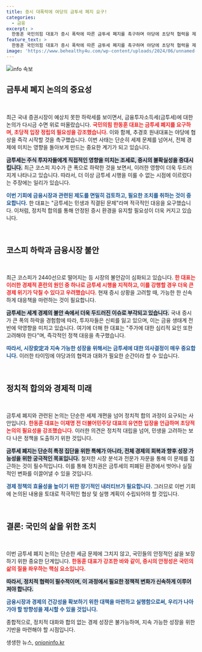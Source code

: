 ```yaml
---
title: 증시 대폭락에 여당의 금투세 폐지 요구!
categories:
  - 금융
excerpt: >
  한동훈 국민의힘 대표가 증시 폭락에 따른 금투세 폐지를 촉구하며 야당에 초당적 협력을 제안했다. 그는 “시장이 불안한 때 금투세를 시행하면 경제 위기를 자초할 수 있다”고 경고하며 즉각적인 협상 필요성을 강조했다.
feature_text: >
  한동훈 국민의힘 대표가 증시 폭락에 따른 금투세 폐지를 촉구하며 야당에 초당적 협력을 제안했다. 그는 “시장이 불안한 때 금투세를 시행하면 경제 위기를 자초할 수 있다”고 경고하며 즉각적인 협상 필요성을 강조했다.
image: 'https://www.behealthy4u.com/wp-content/uploads/2024/06/unnamed-file.png'
---
```


<p><img src="https://www.behealthy4u.com/wp-content/uploads/2024/06/unnamed-file.png" alt="info 속보" /></p>

<h2 data-ke-size="size26">금투세 폐지 논의의 중요성</h2>

<p data-ke-size="size16">&nbsp;</p>

<p>최근 국내 증권시장이 예상치 못한 하락세를 보이면서, 금융투자소득세(금투세)에 대한 논의가 다시금 수면 위로 떠올랐습니다. <b><span style="color: #ee2323;">국민의힘 한동훈 대표는 금투세 폐지를 요구하며, 초당적 입장 정립의 필요성을 강조했습니다.</span></b> 이와 함께, 추경호 원내대표는 야당에 협상을 즉각 시작할 것을 촉구했습니다. 이번 사태는 단순히 세제 문제를 넘어서, 전체 경제에 미치는 영향을 돌아보게 만드는 중요한 계기가 되고 있습니다.</p>

<p><b><span style="background-color: #21538527;">금투세는 주식 투자자들에게 직접적인 영향을 미치는 조세로, 증시의 불확실성을 증대시킵니다.</span></b> 최근 코스피 지수가 큰 폭으로 하락한 것을 보면서, 이러한 영향이 더욱 두드러지게 나타나고 있습니다. 따라서, 더 이상 금투세 시행을 미룰 수 없는 시점에 이르렀다는 주장에는 일리가 있습니다.</p>

<p><b><span style="color: #1a5490;">이번 기회에 금융시장과 관련된 제도를 면밀히 검토하고, 필요한 조치를 취하는 것이 중요합니다.</span></b> 한 대표는 "금투세는 민생과 직결된 문제"라며 적극적인 대응을 요구했습니다. 이처럼, 정치적 합의를 통해 안정된 증시 환경을 유지할 필요성이 더욱 커지고 있습니다.</p>

<p data-ke-size="size16">&nbsp;</p>

<h2 data-ke-size="size26">코스피 하락과 금융시장 불안</h2>

<p data-ke-size="size16">&nbsp;</p>

<p>최근 코스피가 2440선으로 떨어지는 등 시장의 불안감이 심화되고 있습니다. <b><span style="color: #ee2323;">한 대표는 이러한 경제적 혼란의 원인 중 하나로 금투세 시행을 지적하고, 이를 강행할 경우 더욱 큰 경제 위기가 닥칠 수 있다고 우려했습니다.</span></b> 현재 증시 상황을 고려할 때, 가능한 한 신속하게 대응책을 마련하는 것이 필요합니다.</p>

<p><b><span style="background-color: #21538527;">금투세는 세계 경제의 불안 속에서 더욱 두드러진 이슈로 부각되고 있습니다.</span></b> 국내 증시가 큰 폭의 하락을 경험함에 따라, 투자자들은 신뢰를 잃고 있으며, 이는 금융 생태계 전반에 악영향을 미치고 있습니다. 여기에 더해 한 대표는 "주가에 대한 심리적 요인 또한 고려해야 한다"며, 즉각적인 정책 대응을 촉구했습니다.</p>

<p><b><span style="color: #1a5490;">따라서, 시장安定과 지속 가능한 성장을 위해서는 금투세에 대한 의사결정이 매우 중요합니다.</span></b> 이러한 타이밍에 야당과의 협력과 대화가 필요한 순간이라 할 수 있습니다.</p>

<p data-ke-size="size16">&nbsp;</p>

<h2 data-ke-size="size26">정치적 합의와 경제적 미래</h2>

<p data-ke-size="size16">&nbsp;</p>

<p>금투세 폐지와 관련된 논의는 단순한 세제 개편을 넘어 정치적 합의 과정이 요구되는 사안입니다. <b><span style="color: #ee2323;">한동훈 대표는 이재명 전 더불어민주당 대표의 유연한 입장을 언급하며 초당적 논의의 필요성을 강조했습니다.</span></b> 이러한 의견은 정치적 대립을 넘어, 민생을 고려하는 보다 나은 정책을 도출하기 위한 것입니다.</p>

<p><b><span style="background-color: #21538527;">금투세 폐지는 단순히 특정 집단을 위한 특혜가 아니라, 전체 경제의 회복과 향후 성장 가능성을 위한 궁극적인 목표입니다.</span></b> 철저한 시장 분석과 전문가 자문을 통해 이 문제를 접근하는 것이 필수적입니다. 이를 통해 정치권은 금투세의 피폐된 환경에서 벗어나 실질적인 변화를 이끌어낼 수 있을 것입니다.</p>

<p><b><span style="color: #1a5490;">경제 정책의 효율성을 높이기 위한 장기적인 내러티브가 필요합니다.</span></b> 그러므로 이번 기회에 논의된 내용을 토대로 적극적인 협상 및 실행 계획이 수립되어야 할 것입니다.</p>

<p data-ke-size="size16">&nbsp;</p>

<h2 data-ke-size="size26">결론: 국민의 삶을 위한 조치</h2>

<p data-ke-size="size16">&nbsp;</p>

<p>이번 금투세 폐지 논의는 단순한 세금 문제에 그치지 않고, 국민들의 안정적인 삶을 보장하기 위한 중요한 단계입니다. <b><span style="color: #ee2323;">한동훈 대표가 강조한 바와 같이, 증시의 안정성은 국민의 삶의 질을 좌우하는 핵심 요소입니다.</span></b> </p>

<p><b><span style="background-color: #21538527;">따라서, 정치적 협력이 필수적이며, 이 과정에서 필요한 정책적 변화가 신속하게 이루어져야 합니다.</span></b> </p>

<p><b><span style="color: #1a5490;">금융시장과 경제의 건강성을 확보하기 위한 대책을 마련하고 실행함으로써, 우리가 나아가야 할 방향성을 제시할 수 있을 것입니다.</span></b> </p>

<p>종합적으로, 정치적 대화와 합의 없는 경제 성장은 불가능하며, 지속 가능한 성장을 위한 기반을 마련해야 할 시점입니다.</p>
생생한 뉴스, <a href="https://onioninfo.kr" rel="dofollow">onioninfo.kr</a>


